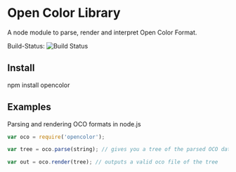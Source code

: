 # Open Color Library

A node module to parse, render and interpret Open Color Format.

Build-Status: ![Build Status](https://travis-ci.org/opencolor-tools/js-oco-parser.svg)

## Install

npm install opencolor

## Examples

Parsing and rendering OCO formats in node.js

```JavaScript
var oco = require('opencolor');

var tree = oco.parse(string); // gives you a tree of the parsed OCO data

var out = oco.render(tree); // outputs a valid oco file of the tree
```
